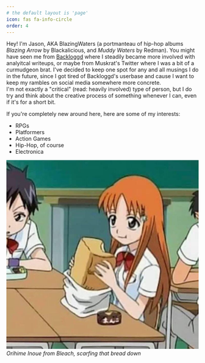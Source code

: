 ```yaml
---
# the default layout is 'page'
icon: fas fa-info-circle
order: 4
---
```


Hey! I'm Jason, AKA BlazingWaters (a portmanteau of hip-hop albums *Blazing Arrow* by Blackalicious, and *Muddy Waters* by Redman). You might have seen me from [Backloggd](https://backloggd.com/u/BlazingWaters/) where I steadily became more involved with analyitcal writeups, or maybe from Muskrat's Twitter where I was a bit of a curmudgeon brat. I've decided to keep one spot for any and all musings I do in the future, since I got tired of Backloggd's userbase and cause I want to keep my rambles on social media somewhere more concrete.  
I'm not exactly a "critical" (read: heavily involved) type of person, but I do try and think about the creative process of something whenever I can, even if it's for a short bit.

If you're completely new around here, here are some of my interests:
- RPGs
- Platformers
- Action Games
- Hip-Hop, of course
- Electronica

![Orihime Bread](/assets/img/bread.jpg)
_Orihime Inoue from Bleach, scarfing that bread down_  